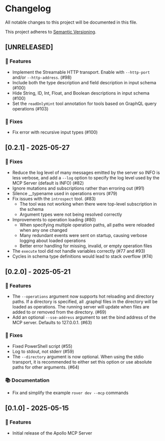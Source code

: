 # Changelog

All notable changes to this project will be documented in this file.

This project adheres to [Semantic Versioning](https://semver.org/spec/v2.0.0.html).

<!--
## [x.x.x] - yyyy-mm-dd
### ❗ BREAKING ❗
### 🚀 Features
### 🐛 Fixes
### 🛠 Maintenance
### 📚 Documentation
-->
## [UNRELEASED]

### 🚀 Features
- Implement the Streamable HTTP transport. Enable with `--http-port` and/or `--http-address`. (#98)
- Include both the type description and field description in input schema (#100)
- Hide String, ID, Int, Float, and Boolean descriptions in input schema (#100)
- Set the `readOnlyHint` tool annotation for tools based on GraphQL query operations (#103)

### 🐛 Fixes

- Fix error with recursive input types (#100)

## [0.2.1] - 2025-05-27

### 🐛 Fixes

- Reduce the log level of many messages emitted by the server so INFO is less verbose, and add a `--log` option to specify the log level used by the MCP Server (default is INFO) (#82)
- Ignore mutations and subscriptions rather than erroring out (#91)
- Silence __typename used in operations errors (#79)
- Fix issues with the `introspect` tool. (#83)
  - The tool was not working when there were top-level subscription in the schema
  - Argument types were not being resolved correctly
- Improvements to operation loading (#80)
  - When specifying multiple operation paths, all paths were reloaded when any one changed
  - Many redundant events were sent on startup, causing verbose logging about loaded operations
  - Better error handling for missing, invalid, or empty operation files
- The `execute` tool did not handle variables correctly (#77 and #93)
- Cycles in schema type definitions would lead to stack overflow (#74)

## [0.2.0] - 2025-05-21

### 🚀 Features

- The `--operations` argument now supports hot reloading and directory paths. If a directory is specified, all .graphql files in the directory will be loaded as operations. The running server will update when files are added to or removed from the directory. (#69)
- Add an optional `--sse-address` argument to set the bind address of the MCP server. Defaults to 127.0.0.1. (#63)

### 🐛 Fixes

- Fixed PowerShell script (#55)
- Log to stdout, not stderr (#59)
- The `--directory` argument is now optional. When using the stdio transport, it is recommended to either set this option or use absolute paths for other arguments. (#64)

### 📚 Documentation

- Fix and simplify the example `rover dev --mcp` commands

## [0.1.0] - 2025-05-15

### 🚀 Features

- Initial release of the Apollo MCP Server
